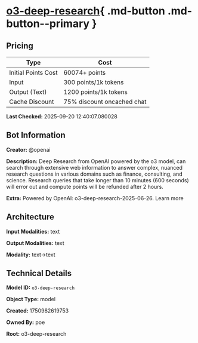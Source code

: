 # [o3-deep-research](https://poe.com/o3-deep-research){ .md-button .md-button--primary }

## Pricing

| Type | Cost |
|------|------|
| Initial Points Cost | 60074+ points |
| Input | 300 points/1k tokens |
| Output (Text) | 1200 points/1k tokens |
| Cache Discount | 75% discount oncached chat |

**Last Checked:** 2025-09-20 12:40:07.080028


## Bot Information

**Creator:** @openai

**Description:** Deep Research from OpenAI powered by the o3 model, can search through extensive web information to answer complex, nuanced research questions in various domains such as finance, consulting, and science. Research queries that take longer than 10 minutes (600 seconds) will error out and compute points will be refunded after 2 hours.

**Extra:** Powered by OpenAI: o3-deep-research-2025-06-26. Learn more


## Architecture

**Input Modalities:** text

**Output Modalities:** text

**Modality:** text->text


## Technical Details

**Model ID:** `o3-deep-research`

**Object Type:** model

**Created:** 1750982619753

**Owned By:** poe

**Root:** o3-deep-research
